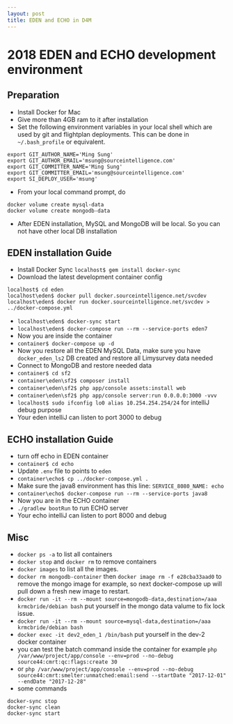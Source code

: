 ```yaml
---
layout: post
title: EDEN and ECHO in D4M
---
```


# 2018 EDEN and ECHO development environment


## Preparation

* Install Docker for Mac
* Give more than 4GB ram to it after installation
* Set the following environment variables in your local shell which are used by git and flightplan deployments. This can be done in `~/.bash_profile` or equivalent.

 
```
export GIT_AUTHOR_NAME='Ming Sung'
export GIT_AUTHOR_EMAIL='msung@sourceintelligence.com'
export GIT_COMMITTER_NAME='Ming Sung'
export GIT_COMMITTER_EMAIL='msung@sourceintelligence.com'
export SI_DEPLOY_USER='msung'

```

* From your local command prompt, do 

```
docker volume create mysql-data
docker volume create mongodb-data
```
* After EDEN installation, MySQL and MongoDB will be local. So you can not have other local DB installation


## EDEN installation Guide

* Install Docker Sync `localhost$ gem install docker-sync`
* Download the latest development container config

```
localhost$ cd eden
localhost\eden$ docker pull docker.sourceintelligence.net/svcdev
localhost\eden$ docker run docker.sourceintelligence.net/svcdev > ../docker-compose.yml
```
* `localhost\eden$ docker-sync start`
* `localhost\eden$ docker-compose run --rm --service-ports eden7`
* Now you are inside the container
* `container$ docker-compose up -d`
* Now you restore all the EDEN MySQL Data, make sure you have `docker_eden_ls2` DB created and restore all Limysurvey data needed
* Connect to MongoDB and restore needed data
* `container$ cd sf2`
* `container\eden\sf2$ composer install`
* `container\eden\sf2$ php app/console assets:install web`
* `container\eden\sf2$ php app/console server:run 0.0.0.0:3000 -vvv`
* `localhost$ sudo ifconfig lo0 alias 10.254.254.254/24` for intelliJ debug purpose
* Your eden intelliJ can listen to port 3000 to debug


## ECHO installation Guide

* turn off echo in EDEN container
* `container$ cd echo`
* Update `.env` file to points to `eden`
* `container\echo$ cp ../docker-compose.yml .`
* Make sure the java8 environment has this line: `SERVICE_8080_NAME: echo`
* `container\echo$ docker-compose run --rm --service-ports java8`
* Now you are in the ECHO container
* `./gradlew bootRun` to run ECHO server
* Your echo intelliJ can listen to port 8000 and debug

## Misc

* `docker ps -a` to list all containers
* `docker stop` and `docker rm` to remove containers
* `docker images` to list all the images.
* `docker rm mongodb-container` then `docker image rm -f e28cba33aad0` to remove the mongo image for example, so next docker-compose up will pull down a fresh new image to restart.
* `docker run -it --rm --mount source=mongodb-data,destination=/aaa krmcbride/debian bash` put yourself in the mongo data valume to fix lock issue.
* `docker run -it --rm --mount source=mysql-data,destination=/aaa krmcbride/debian bash`
* `docker exec -it dev2_eden_1 /bin/bash` put yourself in the dev-2 docker container
* you can test the batch command inside the container for example `php /var/www/project/app/console --env=prod --no-debug source44:cmrt:qc:flags:create 30`
* or `php /var/www/project/app/console --env=prod --no-debug source44:cmrt:smelter:unmatched:email:send --startDate "2017-12-01" --endDate "2017-12-28"`
* some commands

```
docker-sync stop
docker-sync clean
docker-sync start
```


